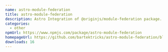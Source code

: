 ```yaml
---
name: astro-module-federation
title: astro-module-federation
description: Astro Integration of @originjs/module-federation package.
categories:
  - other
npmUrl: https://www.npmjs.com/package/astro-module-federation
homepageUrl: https://github.com/bartektricks/astro-module-federation/blob/main/package/README.md
downloads: 16
---
```


